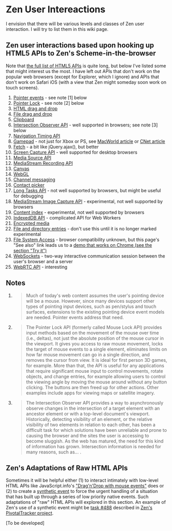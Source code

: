 # Zen User Intereactions

I envision that there will be various levels and classes of Zen user interaction. I will try to list them in this wiki page.

## Zen user interactions based upon hooking up HTML5 APIs to Zen's Scheme-in-the-browser

Note that [the full list of HTML5 APIs](https://developer.mozilla.org/en-US/docs/Web/API) is quite long, but below I've listed some that might interest us the most. I have left out APIs that don't work on the popular web browsers \(except for Explorer, which I ignore\) and APIs that don't work on Safari iOS \(with a view that Zen might someday soon work on touch screens\).

1. [Pointer events](https://developer.mozilla.org/en-US/docs/Web/API/Pointer_events) - see note \[1\] below
2. [Pointer Lock](https://developer.mozilla.org/en-US/docs/Web/API/Pointer_Lock_API) - see note \[2\] below
3. [HTML drag and drop](https://developer.mozilla.org/en-US/docs/Web/API/HTML_Drag_and_Drop_API)
4. [File drag and drop](https://developer.mozilla.org/en-US/docs/Web/API/HTML_Drag_and_Drop_API/File_drag_and_drop)
5. [Clipboard](https://developer.mozilla.org/en-US/docs/Web/API/Clipboard_API)
6. [Intersection Observer API](https://developer.mozilla.org/en-US/docs/Web/API/Intersection_Observer_API) - well supported in browsers; see note \[3\] below
7. [Navigation Timing API](https://developer.mozilla.org/en-US/docs/Web/API/Navigation_timing_API)
8. [Gamepad](https://developer.mozilla.org/en-US/docs/Web/API/Gamepad_API) - not just for Xbox or PS, see [MacWorld article](https://www.macworld.co.uk/how-to/use-ps4-xbox-controller-mac-3626259/) or [CNet article](https://www.cnet.com/how-to/how-to-connect-ps4-xbox-one-controller-to-a-mac/)
9. [Fetch](https://developer.mozilla.org/en-US/docs/Web/API/Fetch_API) - a bit like jQuery.ajax\(\), but better
10. [Screen Capture API](https://developer.mozilla.org/en-US/docs/Web/API/Screen_Capture_API) - well supported for desktop browsers
11. [Media Source API](https://developer.mozilla.org/en-US/docs/Web/API/Media_Source_Extensions_API)
12. [MediaStream Recording API](https://developer.mozilla.org/en-US/docs/Web/API/MediaStream_Recording_API)
13. [Canvas](https://developer.mozilla.org/en-US/docs/Web/API/Canvas_API)
14. [WebGL](https://developer.mozilla.org/en-US/docs/Web/API/WebGL_API)
15. [Channel messaging](https://developer.mozilla.org/en-US/docs/Web/API/Channel_Messaging_API)
16. [Contact picker](https://developer.mozilla.org/en-US/docs/Web/API/Contact_Picker_API)
17. [Long Tasks API](https://developer.mozilla.org/en-US/docs/Web/API/Long_Tasks_API) - not well supported by browsers, but might be useful for debugging
18. [MediaStream Image Capture API](https://developer.mozilla.org/en-US/docs/Web/API/MediaStream_Image_Capture_API) - experimental, not well supported by browsers
19. [Content index](https://developer.mozilla.org/en-US/docs/Web/API/Content_Index_API) - experimental, not well supported by browsers
20. [IndexedDB API](https://developer.mozilla.org/en-US/docs/Web/API/IndexedDB_API) - complicated API for Web Workers
21. [Encrypted media](https://developer.mozilla.org/en-US/docs/Web/API/Encrypted_Media_Extensions_API)
22. [File and directory entries](https://developer.mozilla.org/en-US/docs/Web/API/File_and_Directory_Entries_API) - don't use this until it is no longer marked experimental
23. [File System Access](https://developer.mozilla.org/en-US/docs/Web/API/File_System_Access_API) - browser compatibility unknown, but this page's "See also" link leads us to a [demo that works on Chrome \(see the section "Try it"\)](https://web.dev/file-system-access/)
24. [WebSockets](https://developer.mozilla.org/en-US/docs/Web/API/WebSockets_API) - two-way interactive communication session between the user's browser and a server
25. [WebRTC API](https://developer.mozilla.org/en-US/docs/Web/API/WebRTC_API) - interesting

## Notes

1. > Much of today's web content assumes the user's pointing device will be a mouse. However, since many devices support other types of pointing input devices, such as pen/stylus and touch surfaces, extensions to the existing pointing device event models are needed. Pointer events address that need.
2. > The Pointer Lock API \(formerly called Mouse Lock API\) provides input methods based on the movement of the mouse over time \(i.e., deltas\), not just the absolute position of the mouse cursor in the viewport. It gives you access to raw mouse movement, locks the target of mouse events to a single element, eliminates limits on how far mouse movement can go in a single direction, and removes the cursor from view. It is ideal for first person 3D games, for example. More than that, the API is useful for any applications that require significant mouse input to control movements, rotate objects, and change entries, for example allowing users to control the viewing angle by moving the mouse around without any button clicking. The buttons are then freed up for other actions. Other examples include apps for viewing maps or satellite imagery.
3. > The Intersection Observer API provides a way to asynchronously observe changes in the intersection of a target element with an ancestor element or with a top-level document's viewport. Historically, detecting visibility of an element, or the relative visibility of two elements in relation to each other, has been a difficult task for which solutions have been unreliable and prone to causing the browser and the sites the user is accessing to become sluggish. As the web has matured, the need for this kind of information has grown. Intersection information is needed for many reasons, such as... .

## Zen's Adaptations of Raw HTML APIs

Sometimes it will be helpful either \(1\) to interact intimately with low-level HTML APIs like JavaScript.info's ["Drag'n'Drop with mouse events"](https://javascript.info/mouse-drag-and-drop) does or \(2\) to create a [synthetic event](https://developer.mozilla.org/en-US/docs/Web/Events/Creating_and_triggering_events) to force the urgent handling of a situation that has built up through a series of low priority native events. Such adaptations of "raw" HTML APIs will explored in this section. An example of Zen's use of a synthetic event might be [task \#488](https://www.pivotaltracker.com/story/show/177874488) described in [Zen's PivotalTracker project](https://www.pivotaltracker.com/n/projects/70151).

\[To be developed\]

